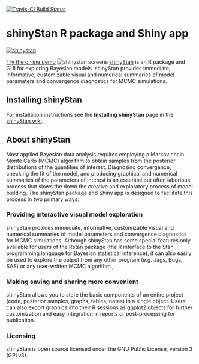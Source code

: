 [![Travis-CI Build Status](https://travis-ci.org/stan-dev/shinystan.svg?branch=develop)](https://travis-ci.org/stan-dev/shinystan)

# shinyStan R package and Shiny app


[![shinystan](https://cloud.githubusercontent.com/assets/7796803/6375377/a740c96c-bce4-11e4-82ef-4318a47a1116.png)](https://jsg2201.shinyapps.io/shinyStan_demo/)

[Try the online demo](https://jgabry.shinyapps.io/shinyStan-Demo)
![shinystan screens](http://i60.tinypic.com/an1p29.png)
[shinyStan](https://github.com/stan-dev/shinystan/wiki/Installing-shinyStan) is an R package and GUI for exploring Bayesian models. shinyStan provides immediate, informative, customizable visual and numerical summaries of model parameters and convergence diagnostics for MCMC simulations.

## Installing shinyStan

For installation instructions see the **Installing shinyStan** page in the [shinyStan wiki](https://github.com/stan-dev/shinystan/wiki/Installing-shinyStan).

## About shinyStan

Most applied Bayesian data analysis requires employing a Markov chain Monte Carlo (MCMC) algorithm to obtain samples from the posterior distributions of the quantities of interest. Diagnosing convergence, checking the fit of the model, and producing graphical and numerical summaries of the parameters of interest is an essential but often laborious process that slows the down the creative and exploratory process of model building. The shinyStan package and Shiny app is designed to facilitate this process in two primary ways:

### Providing interactive visual model exploration

shinyStan provides immediate, informative, customizable visual and numerical summaries of model parameters and convergence diagnostics for MCMC simulations. Although shinyStan has some special features only available for users of the Rstan package (the R interface to the Stan programming language for Bayesian statistical inference), it can also easily be used to explore the output from any other program (e.g. Jags, Bugs, SAS) or any user-written MCMC algorithm.,

### Making saving and sharing more convenient 
shinyStan allows you to store the basic components of an entire project (code, posterior samples, graphs, tables, notes) in a single object. Users can also export graphics into their R sessions as ggplot2 objects for further customization and easy integration in reports or post-processing for publication.


### Licensing

shinyStan is open source licensed under the GNU Public License, version 3 (GPLv3).
